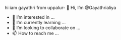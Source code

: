 hi iam gayathri
from uppalur- 👋 Hi, I’m @Gayathrialiya
- 👀 I’m interested in ...
- 🌱 I’m currently learning ...
- 💞️ I’m looking to collaborate on ...
- 📫 How to reach me ...

<!---
Gayathrialiya/Gayathrialiya is a ✨ special ✨ repository because its `README.md` (this file) appears on your GitHub profile.
You can click the Preview link to take a look at your changes.
--->
